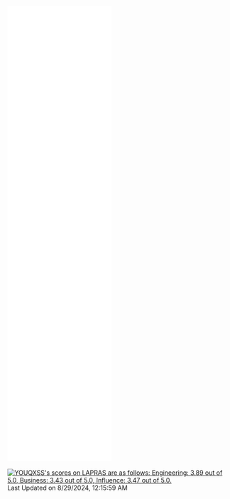 ![Metrics](/github-metrics.svg)

<!--START_SECTION:lapras-card-->
<p ><a href="https://lapras.com/public/YOUQXSS" target="_blank" rel="noopener noreferrer"><img alt="YOUQXSS's scores on LAPRAS are as follows: Engineering: 3.89 out of 5.0, Business: 3.43 out of 5.0, Influence: 3.47 out of 5.0." src="https://lapras-card-generator.vercel.app/api/svg?e=3.89&b=3.43&i=3.47&b1=%23004736&b2=%2300bf8f&i1=%23007b5c&i2=%2300bf8f&l=en" width="400" ></a>  
Last Updated on 8/29/2024, 12:15:59 AM</p>
<!--END_SECTION:lapras-card-->
